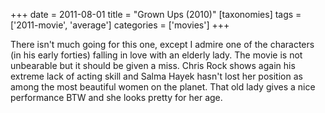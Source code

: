 +++
date = 2011-08-01
title = "Grown Ups (2010)"
[taxonomies]
tags = ['2011-movie', 'average']
categories = ['movies']
+++

There isn't much going for this one, except I admire one of the
characters (in his early forties) falling in love with an elderly lady.
The movie is not unbearable but it should be given a miss. Chris Rock
shows again his extreme lack of acting skill and Salma Hayek hasn't
lost her position as among the most beautiful women on the planet. That
old lady gives a nice performance BTW and she looks pretty for her age.
